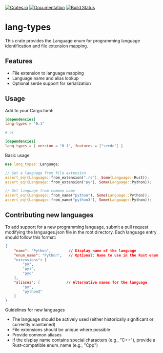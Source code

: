 [![Crates.io](https://img.shields.io/crates/v/lang-types)](https://crates.io/crates/lang-types)
[![Documentation](https://docs.rs/lang-types/badge.svg)](https://docs.rs/lang-types)
[![Build Status](https://github.com/{username}/lang-types/workflows/CI/badge.svg)](https://github.com/eddiesankey/lang-types/actions)

# lang-types
This crate provides the Language enum for programming language identification and file extension mapping.

## Features
- File extension to language mapping
- Language name and alias lookup
- Optional serde support for serialization

## Usage

Add to your Cargo.toml:
```toml
[dependencies]
lang-types = "0.1"

# or

[dependencies]
lang-types = { version = "0.1", features = ["serde"] }
```

Basic usage

```rust
use lang_types::Language;

// Get a language from file extension
assert_eq!(Language::from_extension(".rs"), Some(Language::Rust));
assert_eq!(Language::from_extension("py"), Some(Language::Python));

// Get language from common name
assert_eq!(Language::from_name("python"), Some(Language::Python));
assert_eq!(Language::from_name("python3"), Some(Language::Python));

```

## Contributing new languages
To add support for a new programming language, submit a pull request modifying the languages.json file in the root directory.
Each language entry should follow this format:

```json
{
    "name": "Python",        // Display name of the language
    "enum_name": "Python",   // Optional: Name to use in the Rust enum (defaults to name)
    "extensions": [
        "py",
        "pyi",
        "pyc"
    ],
    "aliases": [            // Alternative names for the language
        "py",
        "python3"
    ]
}
```

Guidelines for new languages
- The language should be actively used (either historically significant or currently maintained)
- File extensions should be unique where possible
- Provide common aliases
- If the display name contains special characters (e.g., "C++"), provide a Rust-compatible enum_name (e.g., "Cpp")
